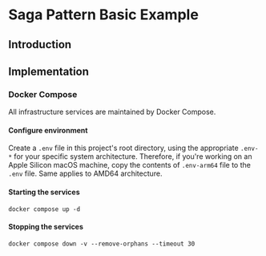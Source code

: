 # Saga Pattern Basic Example

## Introduction


## Implementation

### Docker Compose

All infrastructure services are maintained by Docker Compose. 

#### Configure environment
Create a `.env` file in this project's root directory, using the appropriate `.env-*` for your specific system architecture. Therefore, if you're working on an Apple Silicon macOS machine, copy the contents of `.env-arm64` file to the `.env` file. Same applies to AMD64 architecture.

#### Starting the services

```shell
docker compose up -d
```

#### Stopping the services

```shell
docker compose down -v --remove-orphans --timeout 30
```

